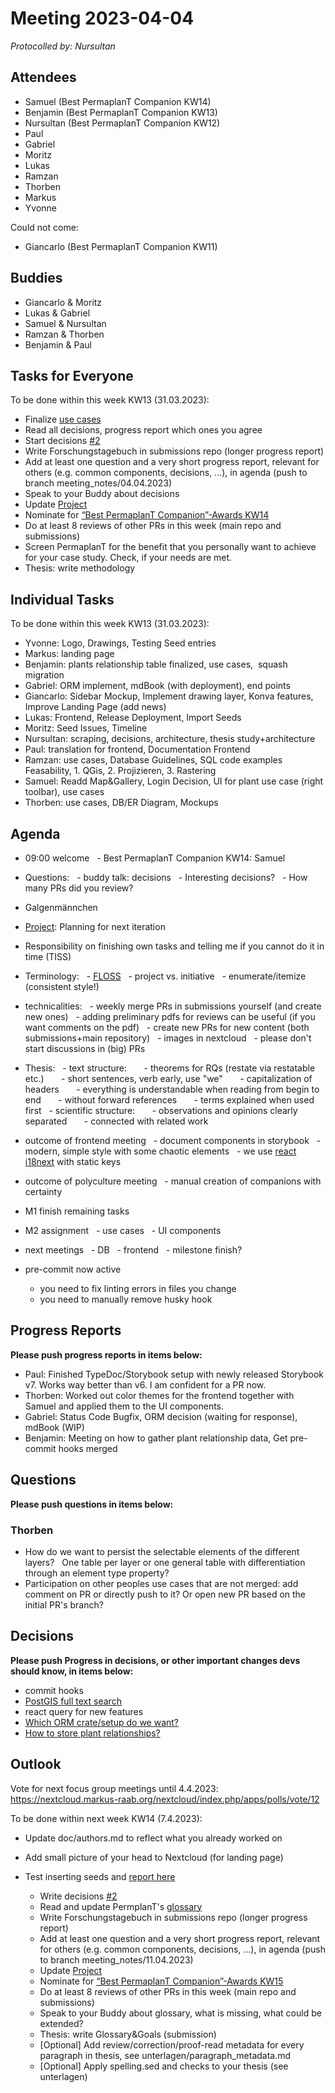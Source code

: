 # Meeting 2023-04-04

_Protocolled by: Nursultan_

## Attendees

- Samuel (Best PermaplanT Companion KW14)
- Benjamin (Best PermaplanT Companion KW13)
- Nursultan (Best PermaplanT Companion KW12)
- Paul
- Gabriel
- Moritz
- Lukas
- Ramzan
- Thorben
- Markus
- Yvonne

Could not come:

- Giancarlo (Best PermaplanT Companion KW11)

## Buddies

- Giancarlo & Moritz
- Lukas & Gabriel
- Samuel & Nursultan
- Ramzan & Thorben
- Benjamin & Paul

## Tasks for Everyone

To be done within this week KW13 (31.03.2023):

- Finalize [use cases](https://github.com/ElektraInitiative/PermaplanT/issues/1)
- Read all decisions, progress report which ones you agree
- Start decisions [#2](https://github.com/ElektraInitiative/PermaplanT/issues/2)
- Write Forschungstagebuch in submissions repo (longer progress report)
- Add at least one question and a very short progress report, relevant for others (e.g. common components, decisions, ...), in agenda (push to branch meeting_notes/04.04.2023)
- Speak to your Buddy about decisions
- Update [Project](https://github.com/orgs/ElektraInitiative/projects/4/)
- Nominate for [“Best PermaplanT Companion”-Awards KW14](https://nextcloud.markus-raab.org/nextcloud/index.php/apps/polls/vote/9)
- Do at least 8 reviews of other PRs in this week (main repo and submissions)
- Screen PermaplanT for the benefit that you personally want to achieve for your case study. Check, if your needs are met.
- Thesis: write methodology

## Individual Tasks

To be done within this week KW13 (31.03.2023):

- Yvonne: Logo, Drawings, Testing Seed entries
- Markus: landing page
- Benjamin: plants relationship table finalized, use cases,  squash migration
- Gabriel: ORM implement, mdBook (with deployment), end points
- Giancarlo: Sidebar Mockup, Implement drawing layer, Konva features, Improve Landing Page (add news)
- Lukas: Frontend, Release Deployment, Import Seeds
- Moritz: Seed Issues, Timeline
- Nursultan: scraping, decisions, architecture, thesis study+architecture
- Paul: translation for frontend, Documentation Frontend
- Ramzan: use cases, Database Guidelines, SQL code examples Feasability, 1. QGis, 2. Projizieren, 3. Rastering
- Samuel: Readd Map&Gallery, Login Decision, UI for plant use case (right toolbar), use cases
- Thorben: use cases, DB/ER Diagram, Mockups

## Agenda

- 09:00 welcome
    - Best PermaplanT Companion KW14: Samuel
- Questions:
    - buddy talk: decisions
    - Interesting decisions?
    - How many PRs did you review?
- Galgenmännchen
- [Project](https://github.com/orgs/ElektraInitiative/projects/4/): Planning for next iteration
- Responsibility on finishing own tasks and telling me if you cannot do it in time (TISS)
- Terminology:
    - [FLOSS](https://www.gnu.org/philosophy/floss-and-foss.en.html)
    - project vs. initiative
    - enumerate/itemize (consistent style!)
- technicalities:
    - weekly merge PRs in submissions yourself (and create new ones)
    - adding preliminary pdfs for reviews can be useful (if you want comments on the pdf)
    - create new PRs for new content (both submissions+main repository)
    - images in nextcloud
    - please don't start discussions in (big) PRs
- Thesis:
    - text structure:
        - theorems for RQs (restate via restatable etc.)
        - short sentences, verb early, use "we"
        - capitalization of headers
        - everything is understandable when reading from begin to end
        - without forward references
        - terms explained when used first
    - scientific structure:
        - observations and opinions clearly separated
        - connected with related work
- outcome of frontend meeting
    - document components in storybook
    - modern, simple style with some chaotic elements
    - we use [react i18next](https://react.i18next.com/) with static keys
- outcome of polyculture meeting
    - manual creation of companions with certainty
- M1 finish remaining tasks
- M2 assignment
    - use cases
    - UI components
- next meetings
    - DB
    - frontend
    - milestone finish?

- pre-commit now active
  - you need to fix linting errors in files you change
  - you need to manually remove husky hook

## Progress Reports

**Please push progress reports in items below:**

- Paul: Finished TypeDoc/Storybook setup with newly released Storybook v7. Works way better than v6. I am confident for a PR now.
- Thorben: Worked out color themes for the frontend together with Samuel and applied them to the UI components.
- Gabriel: Status Code Bugfix, ORM decision (waiting for response), mdBook (WIP)
- Benjamin: Meeting on how to gather plant relationship data, Get pre-commit hooks merged

## Questions

**Please push questions in items below:**

### Thorben

- How do we want to persist the selectable elements of the different layers?
    One table per layer or one general table with differentiation through an element type property?
- Participation on other peoples use cases that are not merged: add comment on PR or directly push to it? Or open new PR based on the initial PR's branch?

## Decisions

**Please push Progress in decisions, or other important changes devs should know, in items below:**

- commit hooks
- [PostGIS full text search](https://www.postgresql.org/docs/current/textsearch.html)
- react query for new features
- [Which ORM crate/setup do we want?](https://github.com/ElektraInitiative/PermaplanT/pull/172)
- [How to store plant relationships?](https://github.com/ElektraInitiative/PermaplanT/pull/89)

## Outlook

Vote for next focus group meetings until 4.4.2023: https://nextcloud.markus-raab.org/nextcloud/index.php/apps/polls/vote/12

To be done within next week KW14 (7.4.2023):

- Update doc/authors.md to reflect what you already worked on
- Add small picture of your head to Nextcloud (for landing page)

- Test inserting seeds and [report here](https://github.com/ElektraInitiative/PermaplanT/issues/221)
  - Write decisions [#2](https://github.com/ElektraInitiative/PermaplanT/issues/2)
  - Read and update PermplanT's [glossary](https://github.com/ElektraInitiative/PermaplanT/tree/master/doc/architecture/glossary.md)
  - Write Forschungstagebuch in submissions repo (longer progress report)
  - Add at least one question and a very short progress report, relevant for others (e.g. common components, decisions, ...), in agenda (push to branch meeting_notes/11.04.2023)
  - Update [Project](https://github.com/orgs/ElektraInitiative/projects/4/)
  - Nominate for [“Best PermaplanT Companion”-Awards KW15](https://nextcloud.markus-raab.org/nextcloud/index.php/apps/polls/vote/11)
  - Do at least 8 reviews of other PRs in this week (main repo and submissions)
  - Speak to your Buddy about glossary, what is missing, what could be extended?
  - Thesis: write Glossary&Goals (submission)
  - [Optional] Add review/correction/proof-read metadata for every paragraph in thesis, see unterlagen/paragraph_metadata.md
  - [Optional] Apply spelling.sed and checks to your thesis (see unterlagen)
